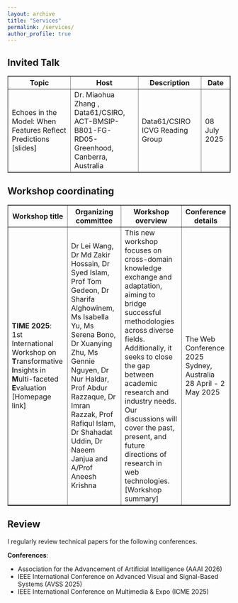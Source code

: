```yaml
---
layout: archive
title: "Services"
permalink: /services/
author_profile: true
---
```


<style>
a:link {
  text-decoration: none;
}

a:visited {
  text-decoration: none;
}

a:hover {
  text-decoration: underline;
}

a:active {
  text-decoration: underline;
}
</style>

<h2>Invited Talk</h2>

<!-- <font size="5"> -->
<table style="width:100%" border="1px solid black;">
  <tr>
    <th>Topic</th>
    <th>Host</th>
    <th>Description</th>
    <th>Date</th>
  </tr>
  <tr>
    <td>Echoes in the Model: When Features Reflect Predictions<a href="xxx"> [slides]</a></td>
    <td><a href="https://people.csiro.au/Z/M/miaohua-zhang">Dr. Miaohua Zhang </a>, <br> Data61/CSIRO, <br> ACT-BMSIP-B801-FG-RD05-Greenhood, <br> Canberra, Australia</td>
    <td>Data61/CSIRO ICVG Reading Group</td>
    <td>08 July 2025</td>
  </tr>
</table>


<h2>Workshop coordinating</h2>

<table style="width:100%" border="1px solid black;">
  <tr>
    <th>Workshop title</th>
    <th>Organizing committee</th>
    <th>Workshop overview</th>
    <th>Conference details</th>
  </tr>
  <tr>
    <td><strong>TIME 2025</strong>: 1st International Workshop on <strong>T</strong>ransformative <strong>I</strong>nsights in <strong>M</strong>ulti-faceted <strong>E</strong>valuation<br><a href="https://time.griffith.edu.au/workshop/time2025/">[Homepage link]</a></td>
    <td>Dr Lei Wang, Dr Md Zakir Hossain, Dr Syed Islam, Prof Tom Gedeon, Dr Sharifa Alghowinem, Ms Isabella Yu, Ms Serena Bono, Dr Xuanying Zhu, Ms Gennie Nguyen, Dr Nur Haldar, Prof Abdur Razzaque, Dr Imran Razzak, Prof Rafiqul Islam, Dr Shahadat Uddin, Dr Naeem Janjua and A/Prof Aneesh Krishna</td>
    <td>This new workshop focuses on cross-domain knowledge exchange and adaptation, aiming to bridge successful methodologies across diverse fields. Additionally, it seeks to close the gap between academic research and industry needs. Our discussions will cover the past, present, and future directions of research in web technologies. <a href="https://leiwangr.github.io/files/time2025.pdf">[Workshop summary]</a> </td>
    <td>The Web Conference 2025<br>
Sydney, Australia<br>
28 April - 2 May 2025</td>
  </tr>
</table>


<!-- Paper Reviewing====== -->

<h2>Review</h2>
I regularly review technical papers for the following conferences. 

**Conferences**:
* Association for the Advancement of Artificial Intelligence (AAAI 2026)
* IEEE International Conference on Advanced Visual and Signal-Based Systems (AVSS 2025)
* IEEE International Conference on Multimedia & Expo (ICME 2025)
